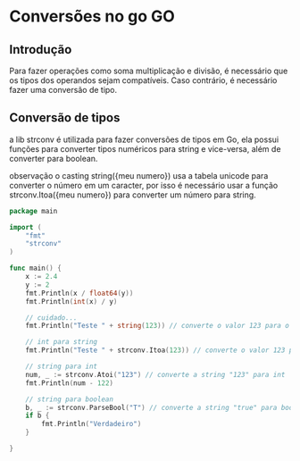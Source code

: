 # Conversões no go GO

## Introdução
Para fazer operações como soma multiplicação e divisão, é necessário que os tipos dos operandos sejam compatíveis. Caso contrário, é necessário fazer uma conversão de tipo.

## Conversão de tipos

a lib strconv é utilizada para fazer conversões de tipos em Go, ela possui funções para converter tipos numéricos para string e vice-versa, além de converter para boolean.

observação o casting string({meu numero}) usa a tabela unicode para converter o número em um caracter, por isso é necessário usar a função strconv.Itoa({meu numero}) para converter um número para string.


```go
package main

import (
	"fmt"
	"strconv"
)

func main() {
	x := 2.4
	y := 2
	fmt.Println(x / float64(y))
	fmt.Println(int(x) / y)

	// cuidado...
	fmt.Println("Teste " + string(123)) // converte o valor 123 para o caracter correspondente na tabela Unicode

	// int para string
	fmt.Println("Teste " + strconv.Itoa(123)) // converte o valor 123 para string

	// string para int
	num, _ := strconv.Atoi("123") // converte a string "123" para int
	fmt.Println(num - 122)

	// string para boolean
	b, _ := strconv.ParseBool("T") // converte a string "true" para boolean verdadeiro 'true', '1', 't' ou 'T'
	if b {
		fmt.Println("Verdadeiro")
	}

}
```
